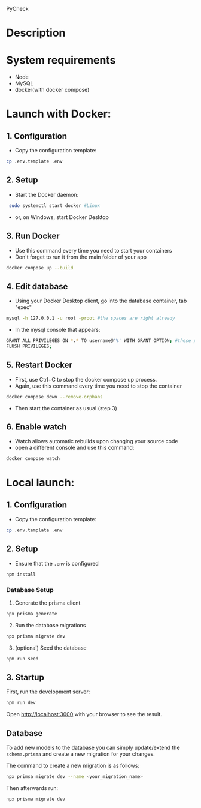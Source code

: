 PyCheck

# Description

# System requirements

- Node
- MySQL
- docker(with docker compose)



# Launch with Docker:

## 1. Configuration

- Copy the configuration template:

```bash
cp .env.template .env
```

## 2. Setup

- Start the Docker daemon:
```bash
 sudo systemctl start docker #Linux
```
- or, on Windows, start Docker Desktop

## 3. Run Docker

- Use this command every time you need to start your containers
- Don't forget to run it from the main folder of your app

```bash
docker compose up --build
```

## 4. Edit database

- Using your Docker Desktop client, go into the database container, tab "exec"  

```bash
mysql -h 127.0.0.1 -u root -proot #the spaces are right already
```
- In the mysql console that appears: 
```bash
GRANT ALL PRIVILEGES ON *.* TO username@'%' WITH GRANT OPTION; #these privileges are necessary to create a prisma shadow DB
FLUSH PRIVILEGES;
```

## 5. Restart Docker
- First, use Ctrl+C to stop the docker compose up process.
- Again, use this command every time you need to stop the container
```bash
docker compose down --remove-orphans
```
- Then start the container as usual (step 3)

## 6. Enable watch
- Watch allows automatic rebuilds upon changing your source code
- open a different console and use this command:
```bash
docker compose watch
```



# Local launch:

## 1. Configuration

- Copy the configuration template:

```bash
cp .env.template .env
```

## 2. Setup

- Ensure that the `.env` is configured

```bash
npm install
```

### Database Setup

1. Generate the prisma client

```bash
npx prisma generate
```

2. Run the database migrations

```bash
npx prisma migrate dev
```

3. (optional) Seed the database

```bash
npm run seed
```

## 3. Startup

First, run the development server:

```bash
npm run dev
```

Open [http://localhost:3000](http://localhost:3000) with your browser to see the result.

## Database

To add new models to the database you can simply update/extend the `schema.prisma` and create a new migration for your changes.

The command to create a new migration is as follows:

```bash
npx primsa migrate dev --name <your_migration_name>
```

Then afterwards run:

```bash
npx prisma migrate dev
```
